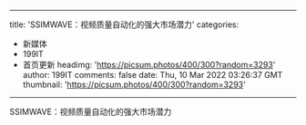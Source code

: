 
---
title: 'SSIMWAVE：视频质量自动化的强大市场潜力'
categories: 
 - 新媒体
 - 199IT
 - 首页更新
headimg: 'https://picsum.photos/400/300?random=3293'
author: 199IT
comments: false
date: Thu, 10 Mar 2022 03:26:37 GMT
thumbnail: 'https://picsum.photos/400/300?random=3293'
---

<div>   
SSIMWAVE：视频质量自动化的强大市场潜力  
</div>
            